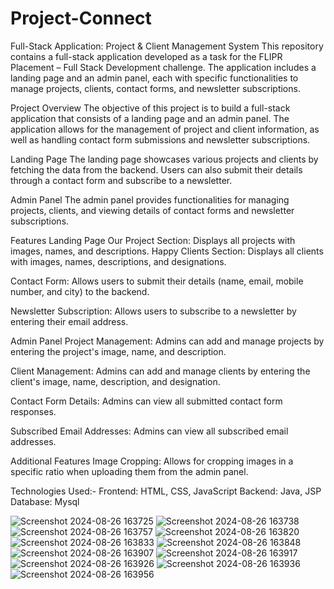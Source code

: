 # Project-Connect

Full-Stack Application: Project & Client Management System
This repository contains a full-stack application developed as a task for the FLIPR Placement – Full Stack Development challenge. The application includes a landing page and an admin panel, each with specific functionalities to manage projects, clients, contact forms, and newsletter subscriptions.

Project Overview
The objective of this project is to build a full-stack application that consists of a landing page and an admin panel. The application allows for the management of project and client information, as well as handling contact form submissions and newsletter subscriptions.

Landing Page
The landing page showcases various projects and clients by fetching the data from the backend. Users can also submit their details through a contact form and subscribe to a newsletter.

Admin Panel
The admin panel provides functionalities for managing projects, clients, and viewing details of contact forms and newsletter subscriptions.

Features
Landing Page
Our Project Section: Displays all projects with images, names, and descriptions.
Happy Clients Section: Displays all clients with images, names, descriptions, and designations.

Contact Form: Allows users to submit their details (name, email, mobile number, and city) to the backend.

Newsletter Subscription: Allows users to subscribe to a newsletter by entering their email address.

Admin Panel
Project Management: Admins can add and manage projects by entering the project's image, name, and description.

Client Management: Admins can add and manage clients by entering the client's image, name, description, and designation.

Contact Form Details: Admins can view all submitted contact form responses.

Subscribed Email Addresses: Admins can view all subscribed email addresses.

Additional Features
Image Cropping: Allows for cropping images in a specific ratio when uploading them from the admin panel.

Technologies Used:-
Frontend: HTML, CSS, JavaScript
Backend: Java, JSP
Database: Mysql

![Screenshot 2024-08-26 163725](https://github.com/user-attachments/assets/30e17e8b-e598-493b-8982-c2a8416c5cd4)
![Screenshot 2024-08-26 163738](https://github.com/user-attachments/assets/6f6b4419-2177-40c2-be47-a736442578ad)
![Screenshot 2024-08-26 163757](https://github.com/user-attachments/assets/8a80e745-4754-4009-8c12-40625aa896d8)
![Screenshot 2024-08-26 163820](https://github.com/user-attachments/assets/4ca14556-4dec-477e-843f-b6e4ca92fea8)
![Screenshot 2024-08-26 163833](https://github.com/user-attachments/assets/6d55b88a-9629-4d12-99d2-6ca7edd0dd1d)
![Screenshot 2024-08-26 163848](https://github.com/user-attachments/assets/ac4a0080-35cc-444b-baeb-d6fd59b04f36)
![Screenshot 2024-08-26 163907](https://github.com/user-attachments/assets/9f05d283-0907-41e9-adbc-c1685f2909ef)
![Screenshot 2024-08-26 163917](https://github.com/user-attachments/assets/0dbf90a9-af4c-4820-bee0-8f51a4ee7441)
![Screenshot 2024-08-26 163926](https://github.com/user-attachments/assets/baa9e2ed-d2b3-4f1d-a991-f49fb60767ab)
![Screenshot 2024-08-26 163936](https://github.com/user-attachments/assets/91d5a950-18f4-42e9-8254-4dbd47a2b7ea)
![Screenshot 2024-08-26 163956](https://github.com/user-attachments/assets/2c222a1a-0af6-488d-8f6f-0756e5d6c45c)










